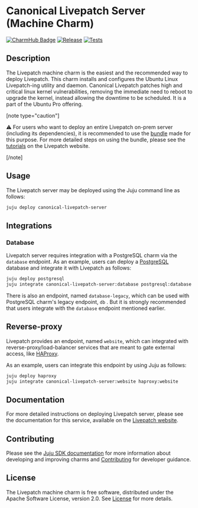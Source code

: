 # Canonical Livepatch Server (Machine Charm)

[![CharmHub Badge](https://charmhub.io/canonical-livepatch-server/badge.svg)](https://charmhub.io/canonical-livepatch-server)
[![Release](https://github.com/canonical/livepatch-machine-charm/actions/workflows/publish_charm.yaml/badge.svg)](https://github.com/canonical/livepatch-machine-charm/actions/workflows/publish_charm.yaml)
[![Tests](https://github.com/canonical/livepatch-machine-charm/actions/workflows/test.yaml/badge.svg?branch=main)](https://github.com/canonical/livepatch-machine-charm/actions/workflows/test.yaml?query=branch%3Amain)

## Description

The Livepatch machine charm is the easiest and the recommended way to deploy Livepatch. This charm installs and configures the Ubuntu Linux Livepatch-ing utility and daemon. Canonical Livepatch patches high and critical linux kernel vulnerabilities, removing the immediate need to reboot to upgrade the kernel,
instead allowing the downtime to be scheduled. It is a part of the Ubuntu Pro offering.

[note type="caution"]

⚠️ For users who want to deploy an entire Livepatch on-prem server (including its dependencies), it is recommended to use the [bundle](https://charmhub.io/canonical-livepatch-onprem) made for this purpose. For more detailed steps on using the bundle, please see the [tutorials](https://ubuntu.com/security/livepatch/docs/livepatch_on_prem/tutorial) on the Livepatch website.

[/note]

## Usage

The Livepatch server may be deployed using the Juju command line as follows:

```sh
juju deploy canonical-livepatch-server
```

## Integrations

### Database

Livepatch server requires integration with a PostgreSQL charm via the `database` endpoint. As an example, users can deploy a [PostgreSQL](https://charmhub.io/postgresql) database and integrate it with Livepatch as follows:

```sh
juju deploy postgresql
juju integrate canonical-livepatch-server:database postgresql:database
```

There is also an endpoint, named `database-legacy`, which can be used with PostgreSQL charm's legacy endpoint, `db` . But it is strongly recommended that users integrate with the `database` endpoint mentioned earlier. 

## Reverse-proxy

Livepatch provides an endpoint, named `website`, which can integrated with reverse-proxy/load-balancer services that are meant to gate external access, like [HAProxy](https://charmhub.io/haproxy).

As an example, users can integrate this endpoint by using Juju as follows:

```sh
juju deploy haproxy
juju integrate canonical-livepatch-server:website haproxy:website
```

## Documentation

For more detailed instructions on deploying Livepatch server, please see the documentation for this service, available on the [Livepatch website](https://ubuntu.com/security/livepatch/docs).

## Contributing

Please see the [Juju SDK documentation](https://juju.is/docs/sdk) for more information about developing and improving charms and [Contributing](CONTRIBUTING.md) for developer guidance.

## License

The Livepatch machine charm is free software, distributed under the Apache Software License, version 2.0. See [License](LICENSE) for more details.
